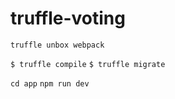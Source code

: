 # truffle-voting

`truffle unbox webpack`

`$ truffle compile`
`$ truffle migrate`

`cd app`
`npm run dev`